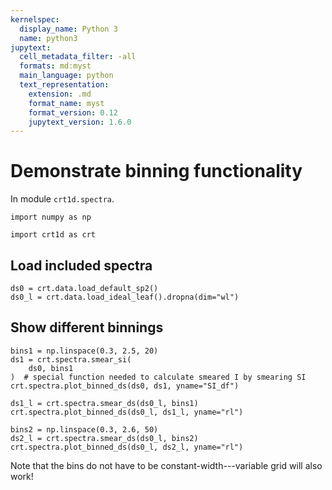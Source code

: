 ```yaml
---
kernelspec:
  display_name: Python 3
  name: python3
jupytext:
  cell_metadata_filter: -all
  formats: md:myst
  main_language: python
  text_representation:
    extension: .md
    format_name: myst
    format_version: 0.12
    jupytext_version: 1.6.0
---
```


# Demonstrate binning functionality

In module `crt1d.spectra`.

```{code-cell}
import numpy as np

import crt1d as crt
```

## Load included spectra

```{code-cell}
ds0 = crt.data.load_default_sp2()
ds0_l = crt.data.load_ideal_leaf().dropna(dim="wl")
```

## Show different binnings

```{code-cell}
bins1 = np.linspace(0.3, 2.5, 20)
ds1 = crt.spectra.smear_si(
    ds0, bins1
)  # special function needed to calculate smeared I by smearing SI
crt.spectra.plot_binned_ds(ds0, ds1, yname="SI_df")
```

```{code-cell}
ds1_l = crt.spectra.smear_ds(ds0_l, bins1)
crt.spectra.plot_binned_ds(ds0_l, ds1_l, yname="rl")
```

```{code-cell}
bins2 = np.linspace(0.3, 2.6, 50)
ds2_l = crt.spectra.smear_ds(ds0_l, bins2)
crt.spectra.plot_binned_ds(ds0_l, ds2_l, yname="rl")
```

Note that the bins do not have to be constant-width---variable grid will also work!
